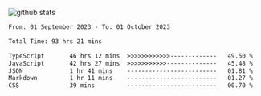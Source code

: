 
![github stats](https://github-readme-stats.vercel.app/api?username=realmahd1&show_icons=true&theme=codeSTACKr&hide_rank=true&count_private=true)

<!--START_SECTION:waka-->

```txt
From: 01 September 2023 - To: 01 October 2023

Total Time: 93 hrs 21 mins

TypeScript       46 hrs 12 mins  >>>>>>>>>>>>-------------   49.50 %
JavaScript       42 hrs 27 mins  >>>>>>>>>>>--------------   45.48 %
JSON             1 hr 41 mins    -------------------------   01.81 %
Markdown         1 hr 11 mins    -------------------------   01.27 %
CSS              39 mins         -------------------------   00.70 %
```

<!--END_SECTION:waka-->
